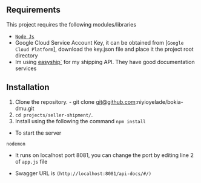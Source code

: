 

## Requirements

This project requires the following modules/libraries

* [`Node Js`](https://www.docker.com/get-started)
* Google Cloud Service Account Key, it can be obtained from [`Google Cloud Platform`], download the key.json file and place it the project root directory
* Im using [easyship`](https://easyship.com/) for my shipping API. They have good documentation services


## Installation


1. Clone the repository. - git clone git@github.com:niyioyelade/bokia-dmu.git
2. ```cd projects/seller-shipment/```.
3. Install using the following the command
   ```npm install```



* To start the server

```nodemon```

* It runs on localhost port 8081, you can change the port by editing line 2 of ```app.js``` file

* Swagger URL is ```(http://localhost:8081/api-docs/#/)```
